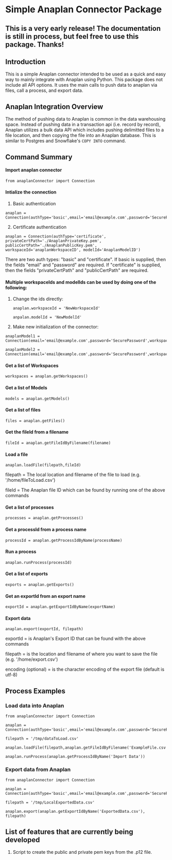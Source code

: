 # Simple Anaplan Connector Package

## This is a very early release! The documentation is still in process, but feel free to use this package. Thanks!

## Introduction
This is a simple Anaplan connector intended to be used as a quick and easy way to mainly integrate with Anaplan using Python. This package does not include all API options. It uses the main calls to push data to anaplan via files, call a process, and export data.

## Anaplan Integration Overview
The method of pushing data to Anaplan is common in the data warehousing space. Instead of pushing data in a transaction api (i.e. record by record), Anaplan utilizes a bulk data API which includes pushing delimitted files to a file location, and then copying the file into an Anaplan database. This is similar to Postgres and Snowflake's `COPY INTO` command.

<!-- ## Pushing Data Into Anaplan Overview
Before getting to the code, the high-level steps to pushing data into Anaplan is as follows:
1. Source the source data (e.g. ERP data) into a csv file
2. Use the csv file to manually import the data into Anaplan. This will create a "file" reference and fileId within Anaplan.
3. Obtain the fileId using this connector.
4. With the file and Anaplan fileID, push the file to Anaplan.
5. Create a process in Anaplan that includes the required actions for the data. 
6. Obtain the processId using this connector.
7. Run the processId with this connector.

**Notes:**
- I intentially built the connector to only use processes and not the actions directly. It is my belief that it is best practice to use processes since it is much easier to expand the actions within Anaplan than to manage the processes within Python.

## Exporting Data from Anaplan -->

## Command Summary
#### Import anaplan connector
`from anaplanConnector import Connection`

#### Intialize the connection
1. Basic authentication
```
anaplan = Connection(authType='basic',email='email@example.com',password='SecurePassword',workspaceId='anaplanWorkspaceID',modelId='AnaplanModelID')
```
2. Certificate authentication
```
anaplan = Connection(authType='certificate', privateCertPath='./AnaplanPrivateKey.pem', publicCertPath='./AnaplanPublicKey.pem', workspaceId='anaplanWorkspaceID', modelId='AnaplanModelID')
```

There are two auth types: "basic" and "certificate". If basic is supplied, then the fields "email" and "password" are required. If "certificate" is supplied, then the fields "privateCertPath" and "publicCertPath" are required.


#### Multiple workspaceIds and modelIds can be used by doing one of the following:
1. Change the ids directly:
    
    `anaplan.workspaceId = 'NewWorkspaceId'`
    
    `anpalan.modelId = 'NewModelId'`
2. Make new initialization of the connector:
```
anaplanModel1 = Connection(email='email@example.com',password='SecurePassword',workspaceId='anaplanWorkspaceID',modelId='AnaplanModelID')
    
anaplanModel2 = Connection(email='email@example.com',password='SecurePassword',workspaceId='anaplanWorkspaceID2',modelId='AnaplanModelID2')
```

#### Get a list of Workspaces
`workspaces = anaplan.getWorkspaces()`

#### Get a list of Models
`models = anaplan.getModels()`

#### Get a list of files
`files = anaplan.getFiles()`

#### Get the fileId from a filename
`fileId = anaplan.getFileIdByFilename(filename)`

#### Load a file
`anaplan.loadFile(filepath,fileId)`

filepath = The local location and filename of the file to load (e.g. '/home/fileToLoad.csv')

fileId = The Anaplan file ID which can be found by running one of the above commands

#### Get a list of processes
`processes = anaplan.getProcesses()`

#### Get a processId from a process name
`processId = anaplan.getProcessIdByName(processName)`

#### Run a process
`anaplan.runProcess(processId)`

#### Get a list of exports
`exports = anaplan.getExports()`

#### Get an exportId from an export name
`exportId = anaplan.getExportIdByName(exportName)`

#### Export data
`anaplan.export(exportId, filepath)`

exportId = is Anaplan's Export ID that can be found with the above commands

filepath = is the location and filename of where you want to save the file (e.g. '/home/export.csv')

encoding (optional) = is the character encoding of the export file (default is utf-8)

## Process Examples

### Load data into Anaplan
```
from anaplanConnector import Connection

anaplan = Connection(authType='basic',email='email@example.com',password='SecurePassword',workspaceId='anaplanWorkspaceID',modelId='AnaplanModelID')

filepath = '/tmp/dataToLoad.csv'

anaplan.loadFile(filepath,anaplan.getFileIdByFilename('ExampleFile.csv'))

anaplan.runProcess(anaplan.getProcessIdByName('Import Data'))
```

### Export data from Anaplan
```
from anaplanConnector import Connection

anaplan = Connection(authType='basic',email='email@example.com',password='SecurePassword',workspaceId='anaplanWorkspaceID',modelId='AnaplanModelID')

filepath = '/tmp/LocalExportedData.csv'

anaplan.export(anaplan.getExportIdByName('ExportedData.csv'), filepath)
```
## List of features that are currently being developed
1. Script to create the public and private pem keys from the .p12 file.